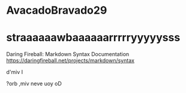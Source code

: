 # AvacadoBravado29
straaaaaawbaaaaaarrrrryyyyysss
==============================

Daring Fireball: Markdown Syntax Documentation
https://daringfireball.net/projects/markdown/syntax

d'miv I

?orb ,miv neve uoy oD
